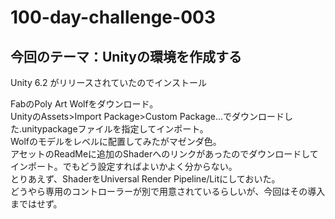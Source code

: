 # 100-day-challenge-003
## 今回のテーマ：Unityの環境を作成する

Unity 6.2 がリリースされていたのでインストール

FabのPoly Art Wolfをダウンロード。  
UnityのAssets>Import Package>Custom Package...でダウンロードした.unitypackageファイルを指定してインポート。  
Wolfのモデルをレベルに配置してみたがマゼンダ色。  
アセットのReadMeに追加のShaderへのリンクがあったのでダウンロードしてインポート。でもどう設定すればよいかよく分からない。  
とりあえず、ShaderをUniversal Render Pipeline/Litにしておいた。  
どうやら専用のコントローラーが別で用意されているらしいが、今回はその導入まではせず。



